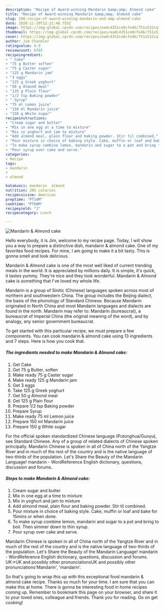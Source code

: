 ```yaml
---
description: "Recipe of Award-winning Mandarin &amp;amp; Almond cake"
title: "Recipe of Award-winning Mandarin &amp;amp; Almond cake"
slug: 298-recipe-of-award-winning-mandarin-and-amp-almond-cake
date: 2020-11-29T12:21:48.755Z
image: https://img-global.cpcdn.com/recipes/eadc4351ce0cfe4b/751x532cq70/mandarin-almond-cake-recipe-main-photo.jpg
thumbnail: https://img-global.cpcdn.com/recipes/eadc4351ce0cfe4b/751x532cq70/mandarin-almond-cake-recipe-main-photo.jpg
cover: https://img-global.cpcdn.com/recipes/eadc4351ce0cfe4b/751x532cq70/mandarin-almond-cake-recipe-main-photo.jpg
author: Jim Chandler
ratingvalue: 4.9
reviewcount: 6765
recipeingredient:
- " Cake"
- "75 g Butter soften"
- "75 g Caster sugar"
- "125 g Mandarin jam"
- "3 eggs"
- "125 g Greek yoghurt"
- "50 g Almond meal"
- "125 g Plain flour"
- "1/2 tsp Baking powder"
- " Syrup"
- "75 ml Lemon juice"
- "150 ml Mandarin juice"
- "150 g White sugar"
recipeinstructions:
- "Cream sugar and butter"
- "Mix in one egg at a time to mixture"
- "Mix in yoghurt and jam to mixture"
- "Add almond meal, plain flour and baking powder. Stir til combined."
- "Pour mixture in choice of baking style. Cake, muffin or loaf and bake for 15mins or when done."
- "To make syrup combine lemon, mandarin and sugar to a pot and bring to boil. Then simmer down to thin syrup."
- "Pour syrup over cake and serve."
categories:
- Recipe
tags:
- mandarin
- 
- almond

katakunci: mandarin  almond 
nutrition: 205 calories
recipecuisine: American
preptime: "PT14M"
cooktime: "PT60M"
recipeyield: "1"
recipecategory: Lunch

---
```



![Mandarin &amp; Almond cake](https://img-global.cpcdn.com/recipes/eadc4351ce0cfe4b/751x532cq70/mandarin-almond-cake-recipe-main-photo.jpg)

Hello everybody, it is Jim, welcome to my recipe page. Today, I will show you a way to prepare a distinctive dish, mandarin &amp; almond cake. One of my favorites food recipes. For mine, I am going to make it a bit tasty. This is gonna smell and look delicious.

Mandarin &amp; Almond cake is one of the most well liked of current trending meals in the world. It is appreciated by millions daily. It is simple, it's quick, it tastes yummy. They're nice and they look wonderful. Mandarin &amp; Almond cake is something that I've loved my whole life.

Mandarin is a group of Sinitic (Chinese) languages spoken across most of northern and southwestern China. The group includes the Beijing dialect, the basis of the phonology of Standard Chinese. Because Mandarin originated in North China and most Mandarin languages and dialects are found in the north. Mandarin may refer to: Mandarin (bureaucrat), a bureaucrat of Imperial China (the original meaning of the word), and by analogy, any senior government bureaucrat.


To get started with this particular recipe, we must prepare a few components. You can cook mandarin &amp; almond cake using 13 ingredients and 7 steps. Here is how you cook that.

<!--inarticleads1-->

##### The ingredients needed to make Mandarin &amp; Almond cake:

1. Get  Cake
1. Get 75 g Butter, soften
1. Make ready 75 g Caster sugar
1. Make ready 125 g Mandarin jam
1. Get 3 eggs
1. Take 125 g Greek yoghurt
1. Get 50 g Almond meal
1. Get 125 g Plain flour
1. Prepare 1/2 tsp Baking powder
1. Prepare  Syrup
1. Make ready 75 ml Lemon juice
1. Prepare 150 ml Mandarin juice
1. Prepare 150 g White sugar


For the official spoken standardized Chinese language (Putonghua/Guoyu), see Standard Chinese. Any of a group of related dialects of Chinese spoken principally. Mandarin Chinese is spoken in all of China north of the Yangtze River and in much of the rest of the country and is the native language of two-thirds of the population. Let&#39;s Share the Beauty of the Mandarin Language! mandarin - WordReference English dictionary, questions, discussion and forums. 

<!--inarticleads2-->

##### Steps to make Mandarin &amp; Almond cake:

1. Cream sugar and butter
1. Mix in one egg at a time to mixture
1. Mix in yoghurt and jam to mixture
1. Add almond meal, plain flour and baking powder. Stir til combined.
1. Pour mixture in choice of baking style. Cake, muffin or loaf and bake for 15mins or when done.
1. To make syrup combine lemon, mandarin and sugar to a pot and bring to boil. Then simmer down to thin syrup.
1. Pour syrup over cake and serve.


Mandarin Chinese is spoken in all of China north of the Yangtze River and in much of the rest of the country and is the native language of two-thirds of the population. Let&#39;s Share the Beauty of the Mandarin Language! mandarin - WordReference English dictionary, questions, discussion and forums. UK:*UK and possibly other pronunciationsUK and possibly other pronunciations&#39;Mandarin&#39;, &#39;mandarin&#39;. 

So that's going to wrap this up with this exceptional food mandarin &amp; almond cake recipe. Thanks so much for your time. I am sure that you can make this at home. There is gonna be interesting food in home recipes coming up. Remember to bookmark this page on your browser, and share it to your loved ones, colleague and friends. Thank you for reading. Go on get cooking!

